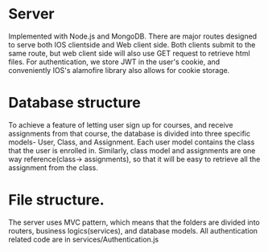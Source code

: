 # Server
Implemented with Node.js and MongoDB. There are major routes designed to serve both IOS clientside and Web client side. Both clients submit to the same route, but web client side will also use GET request to retrieve html files. For authentication, we store JWT in the user's cookie, and  conveniently IOS's alamofire library also allows for cookie storage.

# Database structure
To achieve a feature of letting user sign up for courses, and receive assignments from that course, the database is divided into three specific models- User, Class, and Assignment. Each user model contains the class that the user is enrolled in. Similarly, class model and assignments are one way reference(class-> assignments), so that it will be easy to retrieve all the assignment from the class.
 

# File structure.
The server uses MVC pattern, which means that the folders are divided into routers, business logics(services), and database models. 
All authentication related code are in services/Authentication.js
